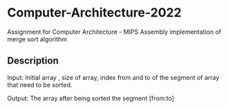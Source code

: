 # Computer-Architecture-2022
Assignment for Computer Architecture - MIPS Assembly implementation of merge sort algorithm

## Description
Input: Initial array , size of array, index from and to of the segment of array that need to be sorted. 

Output: The array after being sorted the segment [from:to]
